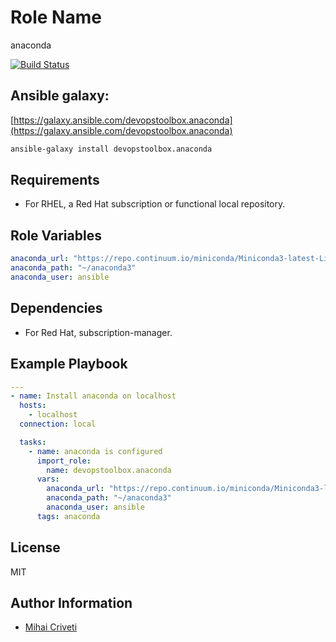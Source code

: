 Role Name
=========

anaconda

[![Build Status](https://travis-ci.org/cmihai-ansible/anaconda.svg?branch=master)](https://travis-ci.org/cmihai-ansible/anaconda)

Ansible galaxy:
---------------

[https://galaxy.ansible.com/devopstoolbox.anaconda](https://galaxy.ansible.com/devopstoolbox.anaconda)

```bash
ansible-galaxy install devopstoolbox.anaconda
```

Requirements
------------

- For RHEL, a Red Hat subscription or functional local repository.

Role Variables
--------------

```yaml
anaconda_url: "https://repo.continuum.io/miniconda/Miniconda3-latest-Linux-x86_64.sh"
anaconda_path: "~/anaconda3"
anaconda_user: ansible
```

Dependencies
------------

- For Red Hat, subscription-manager.

Example Playbook
----------------

```yaml
---
- name: Install anaconda on localhost
  hosts:
    - localhost
  connection: local

  tasks:
    - name: anaconda is configured
      import_role:
        name: devopstoolbox.anaconda
      vars:
        anaconda_url: "https://repo.continuum.io/miniconda/Miniconda3-latest-Linux-x86_64.sh"
        anaconda_path: "~/anaconda3"
        anaconda_user: ansible
      tags: anaconda
```

License
-------

MIT

Author Information
------------------

- [Mihai Criveti](https://www.linkedin.com/in/devopstoolbox.)

